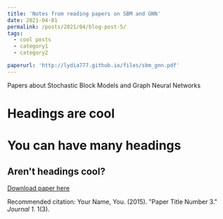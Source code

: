 ```yaml
---
title: 'Notes from reading papers on SBM and GNN'
date: 2021-04-01
permalink: /posts/2021/04/blog-post-5/
tags:
  - cool posts
  - category1
  - category2

paperurl: 'http://lydia777.github.io/files/sbm_gnn.pdf'
---
```


Papers about Stochastic Block Models and Graph Neural Networks

Headings are cool
======

You can have many headings
======

Aren't headings cool?
------

[Download paper here](http://lydia777.github.io/files/sbm_gnn.pdf)

Recommended citation: Your Name, You. (2015). "Paper Title Number 3." <i>Journal 1</i>. 1(3).
